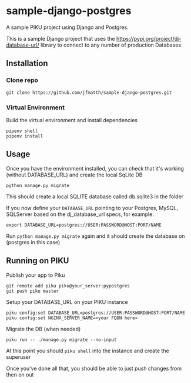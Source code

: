# sample-django-postgres
A sample PIKU project using Django and Postgres.

This is a sample Django project that uses the https://pypi.org/project/dj-database-url/ library to connect to any number of production Databases

## Installation

### Clone repo
```
git clone https://github.com/jfmatth/sample-django-postgres.git
```
### Virtual Environment
Build the virtual environment and install dependencies

```
pipenv shell
pipenv install
```

## Usage
Once you have the environment installed, you can check that it's working (without DATABASE_URL) and create the local SqLite DB

```
python manage.py migrate
```

This should create a local SQLITE database called db.sqlite3 in the folder

If you now define your ```DATABASE_URL``` pointing to your Postgres, MySQL, SQLServer based on the dj_database_url specs, for example:

```
export DATABASE_URL=postgres://USER:PASSWORD@HOST:PORT/NAME
```

Run ```python manage.py migrate``` again and it should create the database on (postgres in this case)


## Running on PIKU

Publish your app to Piku  
```
git remote add piku piku@your_server:pypostgres
git push piku master
```

Setup your DATABASE_URL on your PIKU instance
```
piku config:set DATABASE_URL=postgres://USER:PASSWORD@HOST:PORT/NAME
piku config:set NGINX_SERVER_NAME=<your FQDN here>
```

Migrate the DB (when needed)
```
piku run -- ./manage.py migrate --no-input
```

At this point you should ```piku shell``` into the instance and create the superuser

Once you've done all that, you should be able to just push changes from then on out